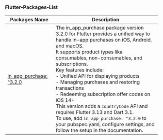 ### Flutter-Packages-List


| Packages Name   | Description   |
|-----------------|---------------|
| [in_app_purchase: ^3.2.0](https://pub.dev/packages/in_app_purchase) | The in_app_purchase package version 3.2.0 for Flutter provides a unified way to handle in-app purchases on iOS, Android, and macOS.<br>It supports product types like consumables, non-consumables, and subscriptions.<br>Key features include:<br>- Unified API for displaying products<br>- Managing purchases and restoring transactions<br>- Redeeming subscription offer codes on iOS 14+<br>This version adds a `countryCode` API and requires Flutter 3.13 and Dart 3.1.<br>To use, add `in_app_purchase: ^3.2.0` to your pubspec.yaml, configure settings, and follow the setup in the documentation. |
